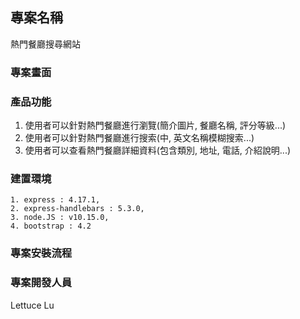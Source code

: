## 專案名稱 
熱門餐廳搜尋網站

### 專案畫面


### 產品功能
1. 使用者可以針對熱門餐廳進行瀏覽(簡介圖片, 餐廳名稱, 評分等級...)
2. 使用者可以針對熱門餐廳進行搜索(中, 英文名稱模糊搜索...)
3. 使用者可以查看熱門餐廳詳細資料(包含類別, 地址, 電話, 介紹說明...)

### 建置環境
```
1. express : 4.17.1,
2. express-handlebars : 5.3.0,
3. node.JS : v10.15.0,
4. bootstrap : 4.2
```

### 專案安裝流程


### 專案開發人員
Lettuce Lu
